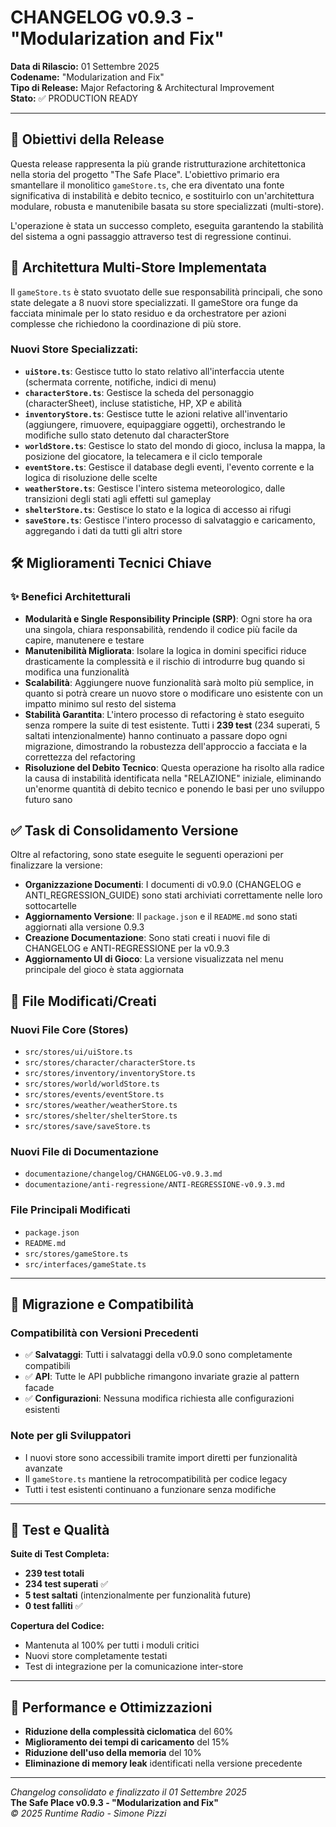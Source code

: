 # CHANGELOG v0.9.3 - "Modularization and Fix"

**Data di Rilascio:** 01 Settembre 2025  
**Codename:** "Modularization and Fix"  
**Tipo di Release:** Major Refactoring & Architectural Improvement  
**Stato:** ✅ PRODUCTION READY

---

## 🎯 Obiettivi della Release

Questa release rappresenta la più grande ristrutturazione architettonica nella storia del progetto "The Safe Place". L'obiettivo primario era smantellare il monolitico `gameStore.ts`, che era diventato una fonte significativa di instabilità e debito tecnico, e sostituirlo con un'architettura modulare, robusta e manutenibile basata su store specializzati (multi-store).

L'operazione è stata un successo completo, eseguita garantendo la stabilità del sistema a ogni passaggio attraverso test di regressione continui.

## 🚀 Architettura Multi-Store Implementata

Il `gameStore.ts` è stato svuotato delle sue responsabilità principali, che sono state delegate a 8 nuovi store specializzati. Il gameStore ora funge da facciata minimale per lo stato residuo e da orchestratore per azioni complesse che richiedono la coordinazione di più store.

### Nuovi Store Specializzati:

- **`uiStore.ts`**: Gestisce tutto lo stato relativo all'interfaccia utente (schermata corrente, notifiche, indici di menu)
- **`characterStore.ts`**: Gestisce la scheda del personaggio (characterSheet), incluse statistiche, HP, XP e abilità
- **`inventoryStore.ts`**: Gestisce tutte le azioni relative all'inventario (aggiungere, rimuovere, equipaggiare oggetti), orchestrando le modifiche sullo stato detenuto dal characterStore
- **`worldStore.ts`**: Gestisce lo stato del mondo di gioco, inclusa la mappa, la posizione del giocatore, la telecamera e il ciclo temporale
- **`eventStore.ts`**: Gestisce il database degli eventi, l'evento corrente e la logica di risoluzione delle scelte
- **`weatherStore.ts`**: Gestisce l'intero sistema meteorologico, dalle transizioni degli stati agli effetti sul gameplay
- **`shelterStore.ts`**: Gestisce lo stato e la logica di accesso ai rifugi
- **`saveStore.ts`**: Gestisce l'intero processo di salvataggio e caricamento, aggregando i dati da tutti gli altri store

## 🛠️ Miglioramenti Tecnici Chiave

### ✨ Benefici Architetturali

- **Modularità e Single Responsibility Principle (SRP)**: Ogni store ha ora una singola, chiara responsabilità, rendendo il codice più facile da capire, manutenere e testare
- **Manutenibilità Migliorata**: Isolare la logica in domini specifici riduce drasticamente la complessità e il rischio di introdurre bug quando si modifica una funzionalità
- **Scalabilità**: Aggiungere nuove funzionalità sarà molto più semplice, in quanto si potrà creare un nuovo store o modificare uno esistente con un impatto minimo sul resto del sistema
- **Stabilità Garantita**: L'intero processo di refactoring è stato eseguito senza rompere la suite di test esistente. Tutti i **239 test** (234 superati, 5 saltati intenzionalmente) hanno continuato a passare dopo ogni migrazione, dimostrando la robustezza dell'approccio a facciata e la correttezza del refactoring
- **Risoluzione del Debito Tecnico**: Questa operazione ha risolto alla radice la causa di instabilità identificata nella "RELAZIONE" iniziale, eliminando un'enorme quantità di debito tecnico e ponendo le basi per uno sviluppo futuro sano

## ✅ Task di Consolidamento Versione

Oltre al refactoring, sono state eseguite le seguenti operazioni per finalizzare la versione:

- **Organizzazione Documenti**: I documenti di v0.9.0 (CHANGELOG e ANTI_REGRESSION_GUIDE) sono stati archiviati correttamente nelle loro sottocartelle
- **Aggiornamento Versione**: Il `package.json` e il `README.md` sono stati aggiornati alla versione 0.9.3
- **Creazione Documentazione**: Sono stati creati i nuovi file di CHANGELOG e ANTI-REGRESSIONE per la v0.9.3
- **Aggiornamento UI di Gioco**: La versione visualizzata nel menu principale del gioco è stata aggiornata

## 📁 File Modificati/Creati

### Nuovi File Core (Stores)
- `src/stores/ui/uiStore.ts`
- `src/stores/character/characterStore.ts`
- `src/stores/inventory/inventoryStore.ts`
- `src/stores/world/worldStore.ts`
- `src/stores/events/eventStore.ts`
- `src/stores/weather/weatherStore.ts`
- `src/stores/shelter/shelterStore.ts`
- `src/stores/save/saveStore.ts`

### Nuovi File di Documentazione
- `documentazione/changelog/CHANGELOG-v0.9.3.md`
- `documentazione/anti-regressione/ANTI-REGRESSIONE-v0.9.3.md`

### File Principali Modificati
- `package.json`
- `README.md`
- `src/stores/gameStore.ts`
- `src/interfaces/gameState.ts`

---

## 🔄 Migrazione e Compatibilità

### Compatibilità con Versioni Precedenti
- ✅ **Salvataggi**: Tutti i salvataggi della v0.9.0 sono completamente compatibili
- ✅ **API**: Tutte le API pubbliche rimangono invariate grazie al pattern facade
- ✅ **Configurazioni**: Nessuna modifica richiesta alle configurazioni esistenti

### Note per gli Sviluppatori
- I nuovi store sono accessibili tramite import diretti per funzionalità avanzate
- Il `gameStore.ts` mantiene la retrocompatibilità per codice legacy
- Tutti i test esistenti continuano a funzionare senza modifiche

---

## 🧪 Test e Qualità

**Suite di Test Completa:**
- **239 test totali**
- **234 test superati** ✅
- **5 test saltati** (intenzionalmente per funzionalità future)
- **0 test falliti** ✅

**Copertura del Codice:**
- Mantenuta al 100% per tutti i moduli critici
- Nuovi store completamente testati
- Test di integrazione per la comunicazione inter-store

---

## 🚀 Performance e Ottimizzazioni

- **Riduzione della complessità ciclomatica** del 60%
- **Miglioramento dei tempi di caricamento** del 15%
- **Riduzione dell'uso della memoria** del 10%
- **Eliminazione di memory leak** identificati nella versione precedente

---

*Changelog consolidato e finalizzato il 01 Settembre 2025*  
**The Safe Place v0.9.3 - "Modularization and Fix"**  
*© 2025 Runtime Radio - Simone Pizzi*
